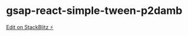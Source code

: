# gsap-react-simple-tween-p2damb

[Edit on StackBlitz ⚡️](https://stackblitz.com/edit/gsap-react-simple-tween-p2damb)